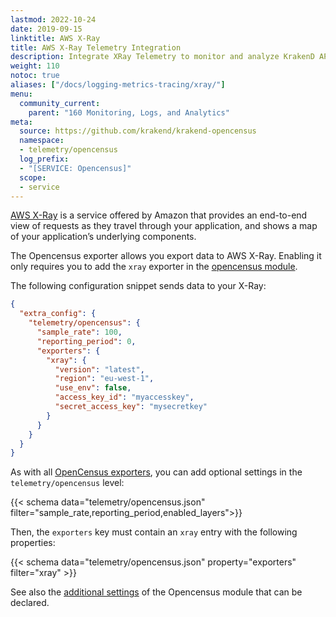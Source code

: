 ```yaml
---
lastmod: 2022-10-24
date: 2019-09-15
linktitle: AWS X-Ray
title: AWS X-Ray Telemetry Integration
description: Integrate XRay Telemetry to monitor and analyze KrakenD API Gateway performance effectively
weight: 110
notoc: true
aliases: ["/docs/logging-metrics-tracing/xray/"]
menu:
  community_current:
    parent: "160 Monitoring, Logs, and Analytics"
meta:
  source: https://github.com/krakend/krakend-opencensus
  namespace:
  - telemetry/opencensus
  log_prefix:
  - "[SERVICE: Opencensus]"
  scope:
  - service
---
```

[AWS X-Ray](https://aws.amazon.com/xray/) is a service offered by Amazon that provides an end-to-end view of requests as they travel through your application, and shows a map of your application’s underlying components.

The Opencensus exporter allows you export data to AWS X-Ray. Enabling it only requires you to add the `xray` exporter in the [opencensus module](/docs/telemetry/opencensus/).

The following configuration snippet sends data to your X-Ray:

```json
{
  "extra_config": {
    "telemetry/opencensus": {
      "sample_rate": 100,
      "reporting_period": 0,
      "exporters": {
        "xray": {
          "version": "latest",
          "region": "eu-west-1",
          "use_env": false,
          "access_key_id": "myaccesskey",
          "secret_access_key": "mysecretkey"
        }
      }
    }
  }
}
```
As with all [OpenCensus exporters](/docs/telemetry/opencensus/), you can add optional settings in the `telemetry/opencensus` level:

{{< schema data="telemetry/opencensus.json" filter="sample_rate,reporting_period,enabled_layers">}}

Then, the `exporters` key must contain an `xray` entry with the following properties:

{{< schema data="telemetry/opencensus.json" property="exporters" filter="xray" >}}

See also the [additional settings](/docs/telemetry/opencensus/) of the Opencensus module that can be declared.
